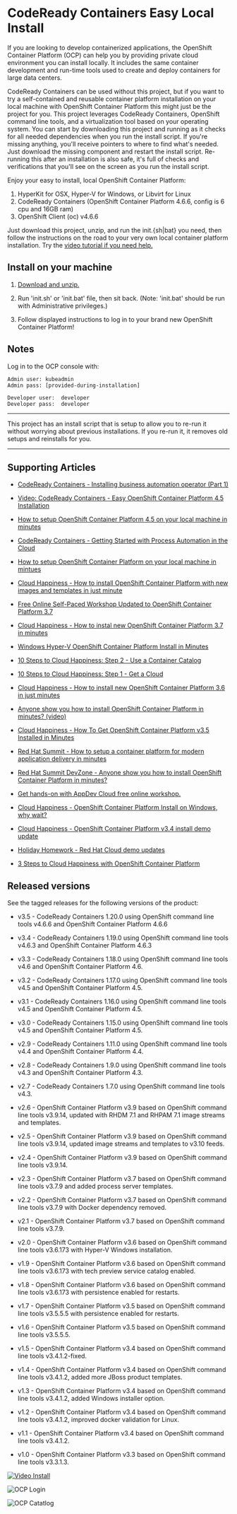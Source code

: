 CodeReady Containers Easy Local Install  
========================================
If you are looking to develop containerized applications, the OpenShift Container Platform (OCP) can help you by providing 
private cloud environment you can install locally. It includes the same container development and run-time 
tools used to create and deploy containers for large data centers. 

CodeReady Containers can be used without this project, but if you want to try a self-contained and reusable container platform
installation on your local machine with OpenShift Container Platform this might just be the project for you. This project 
leverages CodeReady Containers, OpenShift command line tools, and a virtualization tool based on your operating system. You can
start by downloading this project and running as it checks for all needed dependencies when you run the install script. If you're
missing anything, you'll receive pointers to where to find what's needed. Just download the missing component and restart the
install script. Re-running this after an installation is also safe, it's full of checks and verifications that you'll see on the
screen as you run the install script. 

Enjoy your easy to install, local OpenShift Container Platform:

   1. HyperKit for OSX, Hyper-V for Windows, or Libvirt for Linux
   2. CodeReady Containers (OpenShift Container Platform 4.6.6, config is 6 cpu and 16GB ram)
   3. OpenShift Client (oc) v4.6.6 

Just download this project, unzip, and run the init.{sh|bat} you need, then follow the instructions on the road
to your very own local container platform installation. Try the [video tutorial if you need help.](https://vimeo.com/463766806)


Install on your machine
-----------------------
1. [Download and unzip.](https://gitlab.com/redhatdemocentral/ocp-install-demo/-/archive/master/ocp-install-demo-master.zip)

2. Run 'init.sh' or 'init.bat' file, then sit back. (Note: 'init.bat' should be run with Administrative privileges.)

3. Follow displayed instructions to log in to your brand new OpenShift Container Platform!


Notes
-----
Log in to the OCP console with:
   
   ```
   Admin user: kubeadmin
   Admin pass: [provided-during-installation]

   Developer user:  developer
   Developer pass:  developer
   ```

------

This project has an install script that is setup to allow you to re-run it without worrying about previous
installations. If you re-run it, it removes old setups and reinstalls for you. 

-----


Supporting Articles
-------------------

- [CodeReady Containers - Installing business automation operator (Part 1)](https://www.schabell.org/2020/12/codeready-containers-installing-business-automation-operator-part1.html) 

- [Video: CodeReady Containers - Easy OpenShift Container Platform 4.5 Installation](https://vimeo.com/463766806)

- [How to setup OpenShift Container Platform 4.5 on your local machine in minutes](https://dzone.com/articles/how-to-setup-openshift-container-platform-45-on-yo)

- [CodeReady Containers - Getting Started with Process Automation in the Cloud](http://www.schabell.org/2019/12/code-ready-containers-getting-started-with-process-automation.html)

- [How to setup OpenShift Container Platform on your local machine in mintues](https://www.schabell.org/2019/11/how-to-setup-openshift-container-platform-in-minutes.html)

- [Cloud Happiness - How to install OpenShift Container Platform with new images and templates in just minute](http://bit.ly/how-to-install-ocp-new-images-and-templates)

- [Free Online Self-Paced Workshop Updated to OpenShift Container Platform 3.7](http://www.schabell.org/2017/12/free-online-self-paced-workshop-updated-openshift-37.html)

- [Cloud Happiness - How to instal new OpenShift Container Platform 3.7 in minutes](http://www.schabell.org/2017/12/cloud-happiness-how-to-install-new-openshift-v37-in-minutes.html) 

- [Windows Hyper-V OpenShift Container Platform Install in Minutes](http://www.schabell.org/2017/11/windows-hyper-v-openshift-container-platform-install-minutes.html)

- [10 Steps to Cloud Happiness: Step 2 - Use a Container Catalog](http://www.schabell.org/2017/10/10-steps-to-cloud-happiness-step-2.html)

- [10 Steps to Cloud Happiness: Step 1 - Get a Cloud](http://www.schabell.org/2017/10/10-steps-to-cloud-happiness-step-1.html)

- [Cloud Happiness - How to install new OpenShift Container Platform 3.6 in just minutes](http://www.schabell.org/2017/08/cloud-happiness-how-to-install-new-openshift-v36-in-minutes.html)

- [Anyone show you how to install OpenShift Container Platform in minutes? (video)](http://www.schabell.org/2017/06/howto-install-openshift-container-platform-in-minutes-video.html)

- [Cloud Happiness - How To Get OpenShift Container Platform v3.5 Installed in Minutes](http://www.schabell.org/2017/05/cloud-happiness-how-to-get-openshift.html)

- [Red Hat Summit - How to setup a container platform for modern application delivery in minutes](http://www.schabell.org/2017/05/redhat-summit-how-to-setup-container-platform-slides.html)

- [Red Hat Summit DevZone - Anyone show you how to install OpenShift Container Platform in minutes?](http://www.schabell.org/2017/05/devzone-how-to-install-openshift-slides.html)

- [Get hands-on with AppDev Cloud free online workshop.](http://appdevcloudworkshop.github.io)

- [Cloud Happiness - OpenShift Container Platform Install on Windows, why wait?](http://www.schabell.org/2017/03/cloud-happiness-openshift-container-platform-windows-install.html)

- [Cloud Happiness - OpenShift Container Platform v3.4 install demo update](http://www.schabell.org/2017/02/cloud-happiness-openshift-container-platform-install-updated.html)

- [Holiday Homework - Red Hat Cloud demo updates](http://www.schabell.org/2016/12/holiday-homework-redhat-cloud-demo-updates.html)

- [3 Steps to Cloud Happiness with OpenShift Container Platform](http://www.schabell.org/2016/11/3-steps-to-cloud-happiness-with-ocp.html)


Released versions
-----------------
See the tagged releases for the following versions of the product:

- v3.5 - CodeReady Containers 1.20.0 using OpenShift command line tools v4.6.6 and OpenShift Container Platform 4.6.6

- v3.4 - CodeReady Containers 1.19.0 using OpenShift command line tools v4.6.3 and OpenShift Container Platform 4.6.3

- v3.3 - CodeReady Containers 1.18.0 using OpenShift command line tools v4.6 and OpenShift Container Platform 4.6.

- v3.2 - CodeReady Containers 1.17.0 using OpenShift command line tools v4.5 and OpenShift Container Platform 4.5.

- v3.1 - CodeReady Containers 1.16.0 using OpenShift command line tools v4.5 and OpenShift Container Platform 4.5.

- v3.0 - CodeReady Containers 1.15.0 using OpenShift command line tools v4.5 and OpenShift Container Platform 4.5.

- v2.9 - CodeReady Containers 1.11.0 using OpenShift command line tools v4.4 and OpenShift Container Platform 4.4.

- v2.8 - CodeReady Containers 1.9.0 using OpenShift command line tools v4.3 and OpenShift Container Platform 4.3.

- v2.7 - CodeReady Containers 1.7.0 using OpenShift command line tools v4.3.

- v2.6 - OpenShift Container Platform v3.9 based on OpenShift command line tools v3.9.14, updated with RHDM 7.1 and RHPAM 7.1 image streams and templates.

- v2.5 - OpenShift Container Platform v3.9 based on OpenShift command line tools v3.9.14, updated image streams and templates to v3.10 feeds.

- v2.4 - OpenShift Container Platform v3.9 based on OpenShift command line tools v3.9.14.

- v2.3 - OpenShift Container Platform v3.7 based on OpenShift command line tools v3.7.9 and added process server templates.

- v2.2 - OpenShift Container Platform v3.7 based on OpenShift command line tools v3.7.9 with Docker dependency removed.

- v2.1 - OpenShift Container Platform v3.7 based on OpenShift command line tools v3.7.9.

- v2.0 - OpenShift Container Platform v3.6 based on OpenShift command line tools v3.6.173 with Hyper-V Windows installation.

- v1.9 - OpenShift Container Platform v3.6 based on OpenShift command line tools v3.6.173 with tech preview service catalog enabled.

- v1.8 - OpenShift Container Platform v3.6 based on OpenShift command line tools v3.6.173 with persistence enabled for restarts.

- v1.7 - OpenShift Container Platform v3.5 based on OpenShift command line tools v3.5.5.5 with persistence enabled for restarts.

- v1.6 - OpenShift Container Platform v3.5 based on OpenShift command line tools v3.5.5.5.

- v1.5 - OpenShift Container Platform v3.4 based on OpenShift command line tools v3.4.1.2-fixed.

- v1.4 - OpenShift Container Platform v3.4 based on OpenShift command line tools v3.4.1.2, added more JBoss product templates.

- v1.3 - OpenShift Container Platform v3.4 based on OpenShift command line tools v3.4.1.2, added Windows installer option.

- v1.2 - OpenShift Container Platform v3.4 based on OpenShift command line tools v3.4.1.2, improved docker validation for Linux.

- v1.1 - OpenShift Container Platform v3.4 based on OpenShift command line tools v3.4.1.2.

- v1.0 - OpenShift Container Platform v3.3 based on OpenShift command line tools v3.3.1.3.

[![Video Install](docs/demo-images/cover-video.png)](https://vimeo.com/463766806)

![OCP Login](docs/demo-images/ocp-login.png)

![OCP Catatlog](docs/demo-images/ocp-catalog.png)


